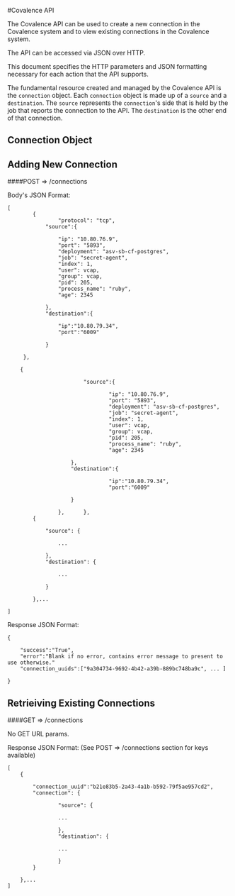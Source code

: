 #Covalence API

The Covalence API can be used to create a new connection in the Covalence system and to view existing
connections in the Covalence system. 

The API can be accessed via JSON over HTTP.

This document specifies the HTTP parameters and JSON formatting necessary for each action that the API supports. 

The fundamental resource created and managed by the Covalence API is the `connection` object. Each `connection` object is made up of a 
`source` and a `destination`. The `source` represents the `connection`'s side that is held by the job that reports the connection to the API. 
The `destination` is the other end of that connection. 

## Connection Object

## Adding New Connection

####POST => /connections

Body's JSON Format:
```
[	
		{
		        "protocol": "tcp",
			"source":{

				"ip": "10.80.76.9",
				"port": "5893",
				"deployment": "asv-sb-cf-postgres",
				"job": "secret-agent",
				"index": 1,
				"user": vcap,
				"group": vcap,
				"pid": 205,
				"process_name": "ruby",
				"age": 2345

		    },
		    "destination":{

				"ip":"10.80.79.34",
				"port":"6009"

		    }

     },

    {

                        "source":{

                                "ip": "10.80.76.9",
                                "port": "5893",
                                "deployment": "asv-sb-cf-postgres",
                                "job": "secret-agent",
                                "index": 1,
                                "user": vcap,
                                "group": vcap,
                                "pid": 205,
                                "process_name": "ruby",
                                "age": 2345

                    },
                    "destination":{

                                "ip":"10.80.79.34",
                                "port":"6009"

                    }

                },		},
		{

			"source": {

				...

			},
			"destination": {

				...	

			}
		
		},...

]
```

Response JSON Format:
```
{
    
    "success":"True",
    "error":"Blank if no error, contains error message to present to use otherwise."
    "connection_uuids":["9a304734-9692-4b42-a39b-889bc748ba9c", ... ]
    
}
```


## Retrieiving Existing Connections

####GET => /connections

No GET URL params. 

Response JSON Format:
(See POST => /connections section for keys available)
```
[
	{	

		"connection_uuid":"b21e83b5-2a43-4a1b-b592-79f5ae957cd2",
		"connection": {
		
				"source": {
     
				...			
	
				},
				"destination": {    

				...

				}			
		}

	},...
]
```
